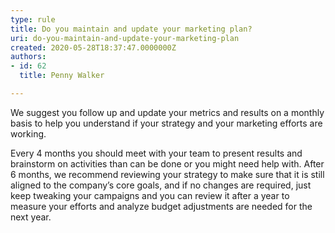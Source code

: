 ```yaml
---
type: rule
title: Do you maintain and update your marketing plan?
uri: do-you-maintain-and-update-your-marketing-plan
created: 2020-05-28T18:37:47.0000000Z
authors:
- id: 62
  title: Penny Walker

---
```


We suggest you follow up and update your metrics and results on a monthly basis to help you understand if your strategy and your marketing efforts are working.
 
Every 4 months you should meet with your team to present results and brainstorm on activities than can be done or you might need help with. After 6 months, we recommend reviewing your strategy to make sure that it is still aligned to the company’s core goals, and if no changes are required, just keep tweaking your campaigns and you can review it after a year to measure your efforts and analyze budget adjustments are needed for the next year.
